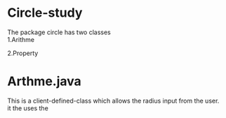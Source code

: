 # Circle-study
The package circle has two classes <br />
1.Arithme<br />

2.Property

# Arthme.java
This is a client-defined-class which allows the radius input from the user.<br />
it the uses the 
